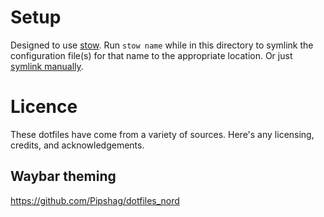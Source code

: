 # Setup
Designed to use [stow](https://www.gnu.org/software/stow).
Run `stow name` while in this directory to symlink the configuration file(s) for that name to the appropriate location.
Or just [symlink manually](https://en.wikipedia.org/wiki/Symbolic_link).

# Licence
These dotfiles have come from a variety of sources.
Here's any licensing, credits, and acknowledgements.

## Waybar theming
https://github.com/Pipshag/dotfiles_nord
